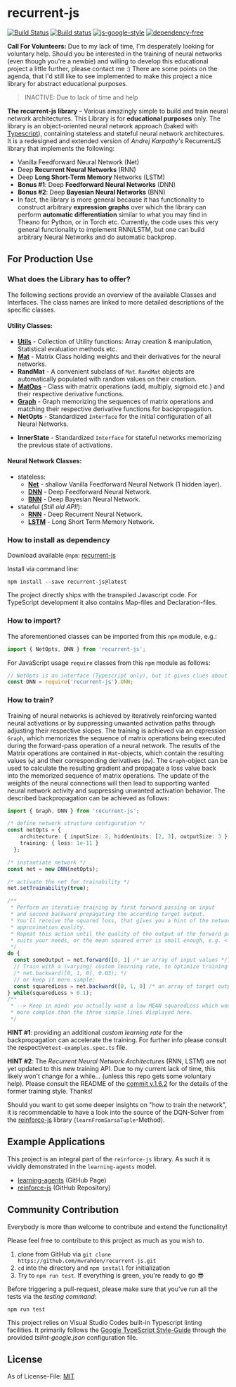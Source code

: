 # recurrent-js
[![Build Status](https://travis-ci.org/mvrahden/recurrent-js.svg?branch=master)](https://travis-ci.org/mvrahden/recurrent-js)
[![Build status](https://ci.appveyor.com/api/projects/status/7qkcof8t6b0io44f/branch/master?svg=true)](https://ci.appveyor.com/project/mvrahden/recurrent-js/branch/master)
[![js-google-style](https://img.shields.io/badge/code%20style-google-blue.svg)](https://google.github.io/styleguide/jsguide.html)
[![dependency-free](https://img.shields.io/badge/dependencies-none-brightgreen.svg)]()

[docs-utils]: https://github.com/mvrahden/recurrent-js/blob/master/docs/utils.md
[docs-mat]: https://github.com/mvrahden/recurrent-js/blob/master/docs/mat.md
[docs-graph]: https://github.com/mvrahden/recurrent-js/blob/master/docs/graph.md
[docs-net]: https://github.com/mvrahden/recurrent-js/blob/master/docs/fnn/net.md
[docs-dnn]: https://github.com/mvrahden/recurrent-js/blob/master/docs/fnn/dnn.md
[docs-bnn]: https://github.com/mvrahden/recurrent-js/blob/master/docs/fnn/bnn.md
[docs-rnn]: https://github.com/mvrahden/recurrent-js/blob/master/docs/rnn/rnn.md
[docs-lstm]: https://github.com/mvrahden/recurrent-js/blob/master/docs/rnn/lstm.md

**Call For Volunteers:** Due to my lack of time, I'm desperately looking for voluntary help. Should you be interested in the training of neural networks (even though you're a newbie) and willing to develop this educational project a little further, please contact me :) There are some points on the agenda, that I'd still like to see implemented to make this project a nice library for abstract educational purposes.

> INACTIVE: Due to lack of time and help

**The recurrent-js library** &ndash; Various amazingly simple to build and train neural network architectures. This Library is for **educational purposes** only. The library is an object-oriented neural network approach (baked with [Typescript](https://github.com/Microsoft/TypeScript)), containing stateless and stateful neural network architectures. It is a redesigned and extended version of _Andrej Karpathy's_ RecurrentJS library that implements the following:

* Vanilla Feedforward Neural Network (Net)
* Deep **Recurrent Neural Networks** (RNN)
* Deep **Long Short-Term Memory** Networks (LSTM) 
* **Bonus #1**: Deep **Feedforward Neural Networks** (DNN)
* **Bonus #2**: Deep **Bayesian Neural Networks** (BNN)
* In fact, the library is more general because it has functionality to construct arbitrary **expression graphs** over which the library can perform **automatic differentiation** similar to what you may find in Theano for Python, or in Torch etc. Currently, the code uses this very general functionality to implement RNN/LSTM, but one can build arbitrary Neural Networks and do automatic backprop.

## For Production Use

### What does the Library has to offer?

The following sections provide an overview of the available Classes and Interfaces.
The class names are linked to more detailed descriptions of the specific classes.

#### Utility Classes:

* **[Utils][docs-utils]** - Collection of Utility functions: Array creation & manipulation, Statistical evaluation methods etc.
* **[Mat][docs-mat]** - Matrix Class holding weights and their derivatives for the neural networks.
* **RandMat** - A convenient subclass of `Mat`. `RandMat` objects are automatically populated with random values on their creation.
* **[MatOps][docs-mat]** - Class with matrix operations (add, multiply, sigmoid etc.) and their respective derivative functions.
* **[Graph][docs-graph]** - Graph memorizing the sequences of matrix operations and matching their respective derivative functions for backpropagation.
* **NetOpts** - Standardized `Interface` for the initial configuration of all Neural Networks.
<!-- * **FNNModel** - Generalized Class containing the Weights (and `Graph`) for stateless `FNN`-models
  * such as `DNN` or `BNN`.
* **RNNModel** - Generalized Class containing the Weights (and `Graph`) for stateful `RNN`-models
  * such as `RNN` or `LSTM`. -->
* **InnerState** - Standardized `Interface` for stateful networks memorizing the previous state of activations.

#### Neural Network Classes:
* stateless:
  * **[Net][docs-net]** - shallow Vanilla Feedforward Neural Network (1 hidden layer).
  * **[DNN][docs-dnn]** - Deep Feedforward Neural Network.
  * **[BNN][docs-bnn]** - Deep Bayesian Neural Network.
* stateful (*Still old API!*):
  * **[RNN][docs-rnn]** - Deep Recurrent Neural Network.
  * **[LSTM][docs-lstm]** - Long Short Term Memory Network.

### How to install as dependency

Download available `@npm`: [recurrent-js](https://www.npmjs.com/package/recurrent-js)

Install via command line:
```
npm install --save recurrent-js@latest
```

The project directly ships with the transpiled Javascript code.
For TypeScript development it also contains Map-files and Declaration-files.

### How to import?

The aforementioned classes can be imported from this `npm` module, e.g.:
```typescript
import { NetOpts, DNN } from 'recurrent-js';
```

For JavaScript usage `require` classes from this `npm` module as follows:
```javascript
// NetOpts is an interface (Typescript only), but it gives clues about the required Object-properties (keys)
const DNN = require('recurrent-js').DNN;
```

### How to train?

Training of neural networks is achieved by iteratively reinforcing wanted neural activations or by suppressing unwanted activation paths through adjusting their respective slopes.
The training is achieved via an expression `Graph`, which memorizes the sequence of matrix operations being executed during the forward-pass operation of a neural network.
The results of the Matrix operations are contained in `Mat`-objects, which contain the resulting values (`w`) and their corresponding derivatives (`dw`).
The `Graph`-object can be used to calculate the resulting gradient and propagate a loss value back into the memorized sequence of matrix operations.
The update of the weights of the neural connections will then lead to supporting wanted neural network activity and suppressing unwanted activation behavior.
The described backpropagation can be achieved as follows:

```typescript
import { Graph, DNN } from 'recurrent-js';

/* define network structure configuration */
const netOpts = {
    architecture: { inputSize: 2, hiddenUnits: [2, 3], outputSize: 3 },
    training: { loss: 1e-11 }
  };

/* instantiate network */
const net = new DNN(netOpts);

/* activate the net for trainability */
net.setTrainability(true);

/** 
 * Perform an iterative training by first forward passing an input
 * and second backward propagating the according target output.
 * You'll receive the squared loss, that gives you a hint of the networks
 * approximation quality.
 * Repeat this action until the quality of the output of the forward pass 
 * suits your needs, or the mean squared error is small enough, e.g. < 1.
 */
do {
  const someOutput = net.forward([0, 1] /* an array of input values */);
  // Train with a (varying) custom learning rate, to optimize training efforts:
  /* net.backward([0, 1, 0], 0.03); */
  // or keep it more simple:
  const squaredLoss = net.backward([0, 1, 0] /* an array of target output */);
} while(squaredLoss > 0.1);
/**
 * --> Keep in mind: you actually want a low MEAN squaredLoss which would make this loop
 * more complex than the three simple lines displayed here.
 */

```
**HINT #1**: providing an additional *custom learning rate* for the backpropagation can accelerate the training. For further info please consult the respective`test-examples.spec.ts` file.

**HINT #2**: The *Recurrent Neural Network Architectures* (RNN, LSTM) are not yet updated to this new training API. Due to my current lack of time, this likely won't change for a while... (unless this repo gets some voluntary help). Please consult the README of the [commit v.1.6.2](https://github.com/mvrahden/recurrent-js/tree/4065e644a36a26ae31598070dd0197008fe1a88b) for the details of the former training style. Thanks!

Should you want to get some deeper insights on "how to train the network", it is recommendable to have a look into the source of the DQN-Solver from the [reinforce-js](https://github.com/mvrahden/reinforce-js) library (`learnFromSarsaTuple`-Method).

## Example Applications

This project is an integral part of the `reinforce-js` library.
As such it is vividly demonstrated in the `learning-agents` model.

- [learning-agents](https://mvrahden.github.io/learning-agents) (GitHub Page)
- [reinforce-js](https://github.com/mvrahden/reinforce-js) (GitHub Repository)


## Community Contribution

Everybody is more than welcome to contribute and extend the functionality!

Please feel free to contribute to this project as much as you wish to.

1. clone from GitHub via `git clone https://github.com/mvrahden/recurrent-js.git`
2. `cd` into the directory and `npm install` for initialization
3. Try to `npm run test`. If everything is green, you're ready to go :sunglasses:

Before triggering a pull-request, please make sure that you've run all the tests via the *testing command*:

```
npm run test
```

This project relies on Visual Studio Codes built-in Typescript linting facilities. It primarily follows the [Google TypeScript Style-Guide](https://github.com/google/ts-style) through the provided *tslint-google.json* configuration file.

## License

As of License-File: [MIT](LICENSE)
